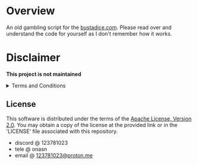 # Overview

An old gambling script for the [bustadice.com](https://bustadice.com). Please read over and understand the code for yourself as I don't remember how it works. 


# Disclaimer

**This project is not maintained**

<details>
<summary>Terms and Conditions</summary>

<br>

By using, downloading, or accessing the source code and script provided in this repository, you acknowledge and agree that the author of this repository and any contributors associated with the script are not liable for any damages, losses, or issues that may arise from the use or misuse of the script.

The script is provided on an "as-is" basis, without any warranties or guarantees. The author and contributors disclaim all responsibilities and liabilities, including but not limited to:

- Any financial losses or damages incurred through the use of the script.
- Any legal consequences resulting from the use of the script.
- Any errors, bugs, or inaccuracies in the script's functionality.
- Any security breaches or data breaches that may occur.

Users are solely responsible for their use of the script, and any actions taken based on the script are done at the user's own risk. It is recommended that users review and comply with the relevant laws and regulations in their jurisdiction when using the script.

This "No Liability" section is intended to be clear and unequivocal. By using the script, you acknowledge that the author and contributors are not responsible for any issues or losses that may occur.

Please use this script responsibly and in accordance with applicable laws and regulations.

If you do not agree with these terms, please do not use the script.
</details>

## License

This software is distributed under the terms of the [Apache License, Version 2.0](https://www.apache.org/licenses/LICENSE-2.0). You may obtain a copy of the license at the provided link or in the 'LICENSE' file associated with this repository.



- discord @ 123781023
- tele @ onasn
- email @ 123781023@proton.me


